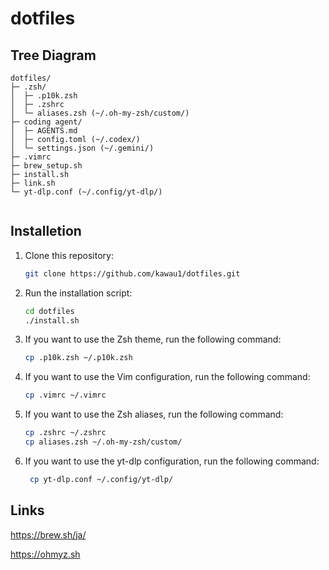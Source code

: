 # dotfiles

## Tree Diagram

```
dotfiles/
├─ .zsh/
│  ├─ .p10k.zsh
│  ├─ .zshrc
│  └─ aliases.zsh (~/.oh-my-zsh/custom/)
├─ coding agent/
│  ├─ AGENTS.md
│  ├─ config.toml (~/.codex/)
│  └─ settings.json (~/.gemini/)
├─ .vimrc
├─ brew_setup.sh
├─ install.sh
├─ link.sh
└─ yt-dlp.conf (~/.config/yt-dlp/)


```

## Installetion

1. Clone this repository:

   ```bash
   git clone https://github.com/kawau1/dotfiles.git
   ```

2. Run the installation script:

   ```bash
   cd dotfiles
   ./install.sh
   ```

3. If you want to use the Zsh theme, run the following command:

   ```bash
   cp .p10k.zsh ~/.p10k.zsh
   ```

4. If you want to use the Vim configuration, run the following command:

   ```bash
   cp .vimrc ~/.vimrc
   ```

5. If you want to use the Zsh aliases, run the following command:

   ```bash
   cp .zshrc ~/.zshrc
   cp aliases.zsh ~/.oh-my-zsh/custom/
    ```

6. If you want to use the yt-dlp configuration, run the following command:

   ```bash
    cp yt-dlp.conf ~/.config/yt-dlp/
    ```

## Links

<https://brew.sh/ja/>

<https://ohmyz.sh>
